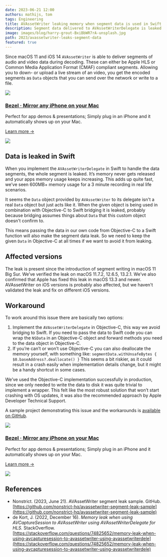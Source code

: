 ```yaml
---
date: 2023-06-21 12:00
authors: mathijs, tom
tags: Engineering
title: AVAssetWriter leaking memory when segment data is used in Swift
description: Segment data delivered to AVAssetWriterDelegate is leaked when the delegate is implemented in Swift. You either need to implement the delegate in Objective-C or deallocate the data yourself. This issue is fixed by Apple in macOS 13.3.
image: images/blog/harry-grout-BxiBbWR7rA-unsplash.jpg
path: 2023/avassetwriter-leaks-segment-data
featured: true
---
```


Since macOS 11 and iOS 14 `AVAssetWriter` is able to deliver segments of audio and video data during decoding. These can either be Apple HLS or Common Media Application Format (CMAF) compliant segments. Allowing you to down- or upload a live stream of an video, you get the encoded segments as `Data` objects that you can send over the network or write to a file.

<div class="not-prose flex space-x-4 border-2 border-orange-500 rounded-lg pl-4 pr-6 py-6 mt-8 -mb-6">
    <div class="flex-initial">
        <a href="/bezel?utm_source=nonstrict&utm_medium=blog&utm_content=avassetwriter-leaks-segment-data" target="_blank"><img src="/images/bezel-icon.png" class="max-h-full max-w-10 m-0"></a>
    </div>
    <div class="flex-initial">
        <h3 class="text-2xl font-bold text-black hover:text-orange-500 leading-relaxed mt-0 mb-2"><a href="/bezel?utm_source=nonstrict&utm_medium=blog&utm_content=hkworkoutsession-remote-delegate-not-setup-error" target="_blank">Bezel · Mirror any iPhone on your Mac</a></h3>
        <p class="mb-2">Perfect for app demos & presentations; Simply plug in an iPhone and it automatically shows up on your Mac.</p>
        <p><a href="/bezel?utm_source=nonstrict&utm_medium=blog&utm_content=hkworkoutsession-remote-delegate-not-setup-error" target="_blank" class="text-orange hover:text-orange-500 underline font-medium">Learn more →</a></p> 
    </div>
    <div class="flex-initial hidden md:block">
        <a href="/bezel?utm_source=nonstrict&utm_medium=blog&utm_content=hkworkoutsession-remote-delegate-not-setup-error" target="_blank">
            <img src="/images/bezel-still.jpg" class="max-h-full max-w-36 rounded-md bg-white/5 ring-1 ring-gray-600/50 dark:ring-white/50 lg:mt-auto">
        </a>
    </div>
</div>

## Data is leaked in Swift

When you implement the `AVAssetWriterDelegate` in Swift to handle the data segments, the whole segment is leaked. It’s memory never gets released and your apps memory usage keeps increasing. This adds up quite fast, we’ve seen 600MB+ memory usage for a 3 minute recording in real life scenarios.

It seems the `Data` object provided by `AVAssetWriter` to its delegate isn't a real `Data` object but just acts like it. When the given object is being used in combination with Objective-C to Swift bridging it is leaked, probably because bridging assumes things about `Data` that this custom object doesn't confirm to. 

This means passing the data in our own code from Objective-C to a Swift function will also make the segment data leak. So we need to keep the given `Data` in Objective-C at all times if we want to avoid it from leaking.

## Affected versions

The leak is present since the introduction of segment writing in macOS 11 Big Sur. We’ve verified the leak on macOS 11.7.2, 12.6.5, 13.2.1. We’ve also confirmed that Apple has fixed this leak in macOS 13.3 and newer. AVAssetWriter on iOS versions is probably also affected, but we haven't validated the leak and fix on different iOS versions.

## Workaround

To work around this issue there are basically two options:

1. Implement the `AVAssetWriterDelegate` in Objective-C, this way we avoid bridging to Swift. If you need to pass the data to Swift code you can wrap the `NSData` in an Objective-C object and forward methods you need to the data object in Objective-C.
2. If you’re can’t or won’t use Objective-C you can also deallocate the memory yourself, with something like: `segmentData.withUnsafeBytes { $0.baseAddress?.deallocate() }` This seems a bit riskier, as it could result in a crash easily when implementation details change, but it might be a handy shortcut in some cases.

We’ve used the Objective-C implementation successfully in production, since we only needed to write the data to disk it was quite trivial to implement a wrapper. This felt like the most robust solution that won’t start crashing with OS updates, it was also the recommended approach by Apple Developer Technical Support.

A sample project demonstrating this issue and the workarounds is [available on GitHub](https://github.com/nonstrict-hq/avassetwriter-segment-leak-sample).

<div class="not-prose flex space-x-4 border-2 border-orange-500 rounded-lg pl-4 pr-6 py-6 mt-8 -mb-6">
    <div class="flex-initial">
        <a href="/bezel?utm_source=nonstrict&utm_medium=blog&utm_content=avassetwriter-leaks-segment-data" target="_blank"><img src="/images/bezel-icon.png" class="max-h-full max-w-10 m-0"></a>
    </div>
    <div class="flex-initial">
        <h3 class="text-2xl font-bold text-black hover:text-orange-500 leading-relaxed mt-0 mb-2"><a href="/bezel?utm_source=nonstrict&utm_medium=blog&utm_content=hkworkoutsession-remote-delegate-not-setup-error" target="_blank">Bezel · Mirror any iPhone on your Mac</a></h3>
        <p class="mb-2">Perfect for app demos & presentations; Simply plug in an iPhone and it automatically shows up on your Mac.</p>
        <p><a href="/bezel?utm_source=nonstrict&utm_medium=blog&utm_content=hkworkoutsession-remote-delegate-not-setup-error" target="_blank" class="text-orange hover:text-orange-500 underline font-medium">Learn more →</a></p> 
    </div>
    <div class="flex-initial hidden md:block">
        <a href="/bezel?utm_source=nonstrict&utm_medium=blog&utm_content=hkworkoutsession-remote-delegate-not-setup-error" target="_blank">
            <img src="/images/bezel-still.jpg" class="max-h-full max-w-36 rounded-md bg-white/5 ring-1 ring-gray-600/50 dark:ring-white/50 lg:mt-auto">
        </a>
    </div>
</div>

## References

- Nonstrict. (2023, June 21). AVAssetWriter segment leak sample. GitHub. [https://github.com/nonstrict-hq/avassetwriter-segment-leak-sample](https://github.com/nonstrict-hq/avassetwriter-segment-leak-sample)
- de Kort, J. (2022, December 16). *Memory leak when using AVCaptureSession to AVAssetWriter using AVAssetWriterDelegate for HLS.* StackOverflow. [https://stackoverflow.com/questions/74825652/memory-leak-when-using-avcapturesession-to-avassetwriter-using-avassetwriterdele](https://stackoverflow.com/questions/74825652/memory-leak-when-using-avcapturesession-to-avassetwriter-using-avassetwriterdele)
